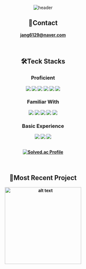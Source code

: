 <div align=center>
  
![header](https://capsule-render.vercel.app/api?type=waving&color=000000&height=200&section=header&text=JIN&nbsp;SEO&nbsp;JANG&desc=Self-driven&nbsp;Backend&nbsp;Developer&descAlignY=30&fontColor=ffffff&fontSize=40)

## 📧Contact

<a href="mailto:jang6129@naver.com"><strong>jang6129@naver.com<strong></a>
</br></br></br>

## 🛠️Teck Stacks
### Proficient
<img src="https://img.shields.io/badge/Java-007396?style=for-the-badge&logo=Java&logoColor=white"/>
<img src="https://img.shields.io/badge/Spring Boot-6DB33F?style=for-the-badge&logo=Spring Boot&logoColor=white"/>
<img src="https://img.shields.io/badge/JPA-59666C?style=for-the-badge&logo=Hibernate&logoColor=white"/>
<img src="https://img.shields.io/badge/MySQL-4479A1?style=for-the-badge&logo=MySQL&logoColor=white"/>
<img src="https://img.shields.io/badge/GitHub-181717?style=for-the-badge&logo=GitHub&logoColor=white"/>
<img src="https://img.shields.io/badge/Naver Cloud-03C75A?style=for-the-badge&logo=Naver&logoColor=white"/>

### Familiar With
<img src="https://img.shields.io/badge/React-61DAFB?style=for-the-badge&logo=React&logoColor=white"/>
<img src="https://img.shields.io/badge/JavaScript-F7DF1E?style=for-the-badge&logo=JavaScript&logoColor=white"/>
<img src="https://img.shields.io/badge/Docker-2496ED?style=for-the-badge&logo=Docker&logoColor=white"/>
<img src="https://img.shields.io/badge/Jenkins-D24939?style=for-the-badge&logo=Jenkins&logoColor=white"/>
<img src="https://img.shields.io/badge/Ubuntu-E95420?style=for-the-badge&logo=Ubuntu&logoColor=white"/>

### Basic Experience
<img src="https://img.shields.io/badge/Python-3776AB?style=for-the-badge&logo=Python&logoColor=white"/>
<img src="https://img.shields.io/badge/tensorflow-FF6F00?style=for-the-badge&logo=Tensorflow&logoColor=white"/>
<img src="https://img.shields.io/badge/AWS-232F3E?style=for-the-badge&logo=Amazon AWS&logoColor=white"/>
</br></br>

[![Solved.ac Profile](http://mazassumnida.wtf/api/v2/generate_badge?boj=jang6129)](https://solved.ac/jang6129/)
</br></br></br>
## 📁Most Recent Project
<a href="https://github.com/ProjectKinni">
  <img src="https://drive.google.com/uc?export=view&id=1c6R5hxJaf4wU4db7FOovo6QgY3baoeh2" alt="alt text" style="width: 250px; height: auto;">
</a>


</div>
